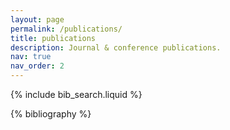 ```yaml
---
layout: page
permalink: /publications/
title: publications
description: Journal & conference publications.
nav: true
nav_order: 2
---
```


<!-- _pages/publications.md -->
<!-- <div class="publications"> -->

<!-- Bibsearch Feature -->

{% include bib_search.liquid %}

<div class="publications">

{% bibliography %}

</div>
